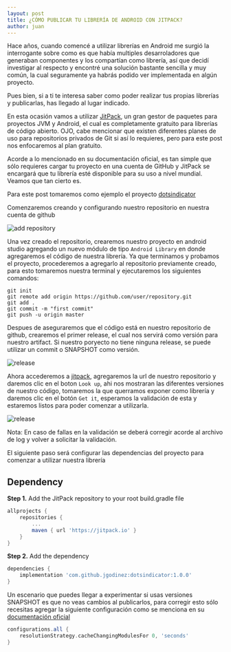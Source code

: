 ```yaml
---
layout: post
title: ¿CÓMO PUBLICAR TU LIBRERÍA DE ANDROID CON JITPACK?
author: juan
---
```


Hace años, cuando comencé a utilizar librerías en Android me surgió la interrogante sobre como es que había multiples desarroladores que generaban componentes y los compartían como librería, así que decidí investigar al respecto y encontré una solución bastante sencilla y muy común, la cual seguramente ya habrás podido ver implementada en algún proyecto. 


Pues bien, si a ti te interesa saber como poder realizar tus propias librerías y publicarlas, has llegado al lugar indicado.

<!--more-->

En esta ocasión vamos a utilizar [JitPack](https://jitpack.io/ "JitPack"), un gran gestor de paquetes para proyectos JVM y Android, el cual es completamente gratuito para librerías de código abierto. OJO, cabe mencionar que existen diferentes planes de uso para repositorios privados de Git si así lo requieres, pero para este post nos enfocaremos al plan gratuito.

Acorde a lo mencionado en su documentación oficial, es tan simple que sólo requieres cargar tu proyecto en una cuenta de GitHub y JitPack se encargará que tu librería esté disponible para su uso a nivel mundial. Veamos que tan cierto es.

Para este post tomaremos como ejemplo el proyecto [dotsindicator](https://github.com/jgodinez/dotsindicator "dotsindicator")

Comenzaremos creando y configurando nuestro repositorio en nuestra cuenta de github

![add repository]({{site.baseurl}}/images/git-new-repository.png)

Una vez creado el repositorio, crearemos nuestro proyecto en android studio agregando un nuevo módulo de tipo `Android Library` en donde agregaremos el código de nuestra librería. Ya que terminamos y probamos el proyecto, procederemos a agregarlo al repositorio previamente creado, para esto tomaremos nuestra terminal y ejecutaremos los siguientes comandos:

```git
git init
git remote add origin https://github.com/user/repository.git
git add .
git commit -m "first commit"
git push -u origin master
```

Despues de aseguraremos que el código está en nuestro repositorio de github, crearemos el primer release, el cual nos servirá como versión para nuestro artifact. Si nuestro poryecto no tiene ninguna release, se puede utilizar un commit o SNAPSHOT como versión.

![release]({{site.baseurl}}/images/git-rc.png)

Ahora accederemos a [jitpack](https://jitpack.io/ "jitpack"), agregaremos la url de nuestro repositorio y daremos clic en el boton `Look up`, ahi nos mostraran las diferentes versiones de nuestro código, tomaremos la que querramos exponer como librería y daremos clic en el botón `Get it`, esperamos la validación de esta y estaremos listos para poder comenzar a utilizarla. 

![release]({{site.baseurl}}/images/jitpack-rc.png)

Nota: En caso de fallas en la validación se deberá corregir acorde al archivo de log y volver a solicitar la validación.

El siguiente paso será configurar las dependencias del proyecto para comenzar a utilizar nuestra librería

## Dependency

**Step 1.** Add the JitPack repository to your root build.gradle file
```gradle
allprojects {
    repositories {
        ...
        maven { url 'https://jitpack.io' }
    }
}
```
   
**Step 2.** Add the dependency
```gradle
dependencies {
    implementation 'com.github.jgodinez:dotsindicator:1.0.0'
}
```

Un escenario que puedes llegar a experimentar si usas versiones SNAPSHOT es que no veas cambios al publicarlos, para corregir esto sólo recesitas agregar la siguiente configuración como se menciona en su [documentación oficial](https://jitpack.io/docs/ "docs") 

```gradle
configurations.all {
    resolutionStrategy.cacheChangingModulesFor 0, 'seconds'
}
``` 
